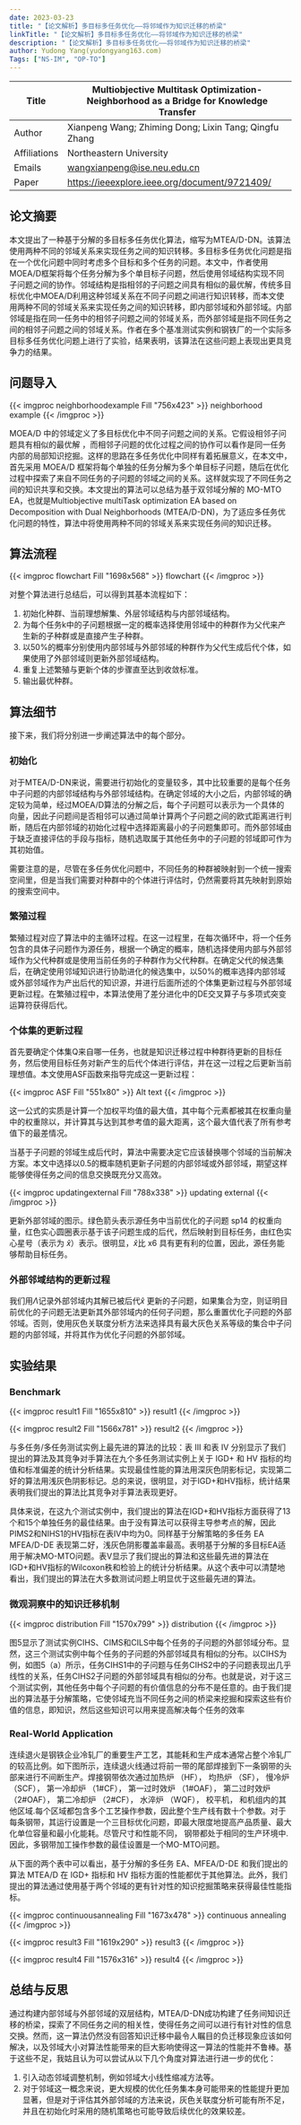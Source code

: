```yaml
---
date: 2023-03-23
title: "【论文解析】多目标多任务优化——将邻域作为知识迁移的桥梁"
linkTitle: "【论文解析】多目标多任务优化——将邻域作为知识迁移的桥梁"
description: "【论文解析】多目标多任务优化——将邻域作为知识迁移的桥梁"
author: Yudong Yang(yudongyang163.com)
Tags: ["NS-IM", "OP-TO"]
---
```



| Title        | Multiobjective Multitask Optimization-Neighborhood as a Bridge for Knowledge Transfer |
| ------------ | ------------------------------------------------------------ |
| Author       | Xianpeng Wang; Zhiming Dong; Lixin Tang; Qingfu Zhang        |
| Affiliations | Northeastern University                                      |
| Emails       | wangxianpeng@ise.neu.edu.cn                                  |
| Paper        | https://ieeexplore.ieee.org/document/9721409/                |

## 论文摘要

本文提出了一种基于分解的多目标多任务优化算法，缩写为MTEA/D-DN。该算法使用两种不同的邻域关系来实现任务之间的知识转移。多目标多任务优化问题是指在一个优化问题中同时考虑多个目标和多个任务的问题。本文中，作者使用MOEA/D框架将每个任务分解为多个单目标子问题，然后使用邻域结构实现不同子问题之间的协作。邻域结构是指相邻的子问题之间具有相似的最优解，传统多目标优化中MOEA/D利用这种邻域关系在不同子问题之间进行知识转移，而本文使用两种不同的邻域关系来实现任务之间的知识转移，即内部邻域和外部邻域。内部邻域是指在同一任务中的相邻子问题之间的邻域关系，而外部邻域是指不同任务之间的相邻子问题之间的邻域关系。作者在多个基准测试实例和钢铁厂的一个实际多目标多任务优化问题上进行了实验，结果表明，该算法在这些问题上表现出更具竞争力的结果。

## 问题导入

{{< imgproc neighborhoodexample Fill "756x423" >}}
neighborhood example
{{< /imgproc >}}

MOEA/D 中的邻域定义了多目标优化中不同子问题之间的关系。它假设相邻子问题具有相似的最优解 ，而相邻子问题的优化过程之间的协作可以看作是同一任务内部的局部知识挖掘。这样的思路在多任务优化中同样有着拓展意义，在本文中，首先采用 MOEA/D 框架将每个单独的任务分解为多个单目标子问题，随后在优化过程中探索了来自不同任务的子问题的邻域之间的关系。这样就实现了不同任务之间的知识共享和交换。本文提出的算法可以总结为基于双邻域分解的 MO-MTO EA，也就是Multiobjective multiTask optimization EA based on Decomposition with Dual Neighborhoods (MTEA/D-DN)，为了适应多任务优化问题的特性，算法中将使用两种不同的邻域关系来实现任务间的知识迁移。




## 算法流程

{{< imgproc flowchart Fill "1698x568" >}}
flowchart
{{< /imgproc >}}

对整个算法进行总结后，可以得到其基本流程如下：

1. 初始化种群、当前理想解集、外层邻域结构与内部邻域结构。
2. 为每个任务k中的子问题根据一定的概率选择使用邻域中的种群作为父代来产生新的子种群或是直接产生子种群。
3. 以50%的概率分别使用内部邻域与外部邻域的种群作为父代生成后代个体，如果使用了外部邻域则更新外部邻域结构。
4. 重复上述繁殖与更新个体的步骤直至达到收敛标准。
5. 输出最优种群。

## 算法细节

接下来，我们将分别进一步阐述算法中的每个部分。

### 初始化

对于MTEA/D-DN来说，需要进行初始化的变量较多，其中比较重要的是每个任务中子问题的内部邻域结构与外部邻域结构。在确定邻域的大小之后，内部邻域的确定较为简单，经过MOEA/D算法的分解之后，每个子问题可以表示为一个具体的向量，因此子问题间是否相邻可以通过简单计算两个子问题之间的欧式距离进行判断，随后在内部邻域的初始化过程中选择距离最小的子问题集即可。而外部邻域由于缺乏直接评估的手段与指标，随机选取属于其他任务中的子问题的邻域即可作为其初始值。

需要注意的是，尽管在多任务优化问题中，不同任务的种群被映射到一个统一搜索空间里，但是当我们需要对种群中的个体进行评估时，仍然需要将其先映射到原始的搜索空间中。

### 繁殖过程

繁殖过程对应了算法中的主循环过程。在这一过程里，在每次循环中，将一个任务包含的具体子问题作为源任务，根据一个确定的概率，随机选择使用内部与外部邻域作为父代种群或是使用当前任务的子种群作为父代种群。在确定父代的候选集后，在确定使用邻域知识进行协助进化的候选集中，以50%的概率选择内部邻域或外部邻域作为产出后代的知识源，并进行后面所述的个体集更新过程与外部邻域更新过程。在繁殖过程中，本算法使用了差分进化中的DE交叉算子与多项式突变运算符获得后代。

### 个体集的更新过程

首先要确定个体集Q来自哪一任务，也就是知识迁移过程中种群待更新的目标任务，然后使用目标任务对新产生的后代个体进行评估，并在这一过程之后更新当前理想值。本文使用ASF函数来指导完成这一更新过程：

{{< imgproc ASF Fill "551x80" >}}
Alt text
{{< /imgproc >}}

这一公式的实质是计算一个加权平均值的最大值，其中每个元素都被其在权重向量中的权重除以，并计算其与达到其参考值的最大距离，这个最大值代表了所有参考值下的最差情况。

当基于子问题的邻域生成后代时，算法中需要决定它应该替换哪个邻域的当前解决方案。本文中选择以0.5的概率随机更新子问题的内部邻域或外部邻域，期望这样能够使得任务之间的信息交换既充分又高效。

{{< imgproc updatingexternal Fill "788x338" >}}
updating external
{{< /imgproc >}}

更新外部邻域的图示。绿色箭头表示源任务中当前优化的子问题 sp14 的权重向量，红色实心圆圈表示基于该子问题生成的后代，然后映射到目标任务，由红色实心星号（表示为 $\hat{x}$）表示。很明显，$\hat{x}$比 x6 具有更有利的位置，因此，源任务能够帮助目标任务。

### 外部邻域结构的更新过程

我们用$\Lambda$记录外部邻域内其解已被后代$\hat{x}$ 更新的子问题，如果集合为空，则证明目前优化的子问题无法更新其外部邻域内的任何子问题，那么重置优化子问题的外部邻域。否则，使用灰色关联度分析方法来选择具有最大灰色关系等级的集合中子问题的内部邻域，并将其作为优化子问题的外部邻域。

## 实验结果

### Benchmark

{{< imgproc result1 Fill "1655x810" >}}
result1
{{< /imgproc >}}

{{< imgproc result2 Fill "1566x781" >}}
result2
{{< /imgproc >}}

与多任务/多任务测试实例上最先进的算法的比较：表 III 和表 IV 分别显示了我们提出的算法及其竞争对手算法在九个多任务测试实例上关于 IGD+ 和 HV 指标的均值和标准偏差的统计分析结果。实现最佳性能的算法用深灰色阴影标记，实现第二好的算法用浅灰色阴影标记。总的来说，很明显，对于IGD+和HV指标，统计结果表明我们提出的算法比其竞争对手算法表现更好。

具体来说，在这九个测试实例中，我们提出的算法在IGD+和HV指标方面获得了13个和15个单独任务的最佳结果。由于没有算法可以获得主导参考点的解，因此PIMS2和NIHS1的HV指标在表IV中均为0。同样基于分解策略的多任务 EA MFEA/D-DE 表现第二好，浅灰色阴影覆盖率最高。表明基于分解的多目标EA适用于解决MO-MTO问题。表V显示了我们提出的算法和这些最先进的算法在IGD+和HV指标的Wilcoxon秩和检验上的统计分析结果。从这个表中可以清楚地看出，我们提出的算法在大多数测试问题上明显优于这些最先进的算法。

### 微观洞察中的知识迁移机制

{{< imgproc distribution Fill "1570x799" >}}
distribution
{{< /imgproc >}}

图5显示了测试实例CIHS、CIMS和CILS中每个任务的子问题的外部邻域分布。显然，这三个测试实例中每个任务的子问题的外部邻域具有相似的分布。以CIHS为例，如图5（a）所示，任务CIHS1中的子问题与任务CIHS2中的子问题表现出几乎线性的关系，任务CIHS2子问题的外部邻域具有相似的分布。也就是说，对于这三个测试实例，其他任务中每个子问题的有价值信息的分布不是任意的。由于我们提出的算法基于分解策略，它使邻域充当不同任务之间的桥梁来挖掘和探索这些有价值的信息，即知识，然后这些知识可以用来提高解决每个任务的效率

### Real-World Application

连续退火是钢铁企业冷轧厂的重要生产工艺，其能耗和生产成本通常占整个冷轧厂的较高比例。如下图所示，连续退火线通过将前一带的尾部焊接到下一条钢带的头部来进行不间断生产。焊接钢带依次通过加热炉 （HF）， 均热炉 （SF）， 慢冷炉 （SCF）， 第一冷却炉 （1#CF）， 第一过时效炉 （1#OAF）， 第二过时效炉 （2#OAF）， 第二冷却炉 （2#CF）， 水淬炉 （WQF）， 校平机， 和机组内的其他区域.每个区域都包含多个工艺操作参数，因此整个生产线有数十个参数。对于每条钢带，其运行设置是一个三目标优化问题，即最大限度地提高产品质量、最大化单位容量和最小化能耗。尽管尺寸和性能不同， 钢带都处于相同的生产环境中.因此，多钢带加工操作参数的最佳设置是一个MO-MTO问题。

从下面的两个表中可以看出，基于分解的多任务 EA、MFEA/D-DE 和我们提出的算法 MTEA/D 在 IGD+ 指标和 HV 指标方面的性能都优于其他算法。此外，我们提出的算法通过使用基于两个邻域的更有针对性的知识挖掘策略来获得最佳性能指标。

{{< imgproc continuousannealing Fill "1673x478" >}}
continuous annealing
{{< /imgproc >}}

{{< imgproc result3 Fill "1619x290" >}}
result3
{{< /imgproc >}}

{{< imgproc result4 Fill "1576x316" >}}
result4
{{< /imgproc >}}

## 总结与反思

通过构建内部邻域与外部邻域的双层结构，MTEA/D-DN成功构建了任务间知识迁移的桥梁，探索了不同任务之间的相关性，使得任务之间可以进行有针对性的信息交换。然而，这一算法仍然没有回答知识迁移中最令人瞩目的负迁移现象应该如何解决，以及邻域大小对算法性能带来的巨大影响使得这一算法的性能并不鲁棒。基于这些不足，我姑且认为可以尝试从以下几个角度对算法进行进一步的优化：

1. 引入动态邻域调整机制，例如邻域大小线性缩减方法等。
2. 对于邻域这一概念来说，更大规模的优化任务集本身可能带来的性能提升更加显著，但是对于评估其外部邻域的方法来说，灰色关联度分析可能有所不足，并且在初始化时采用的随机策略也可能导致后续优化的效果较差。
